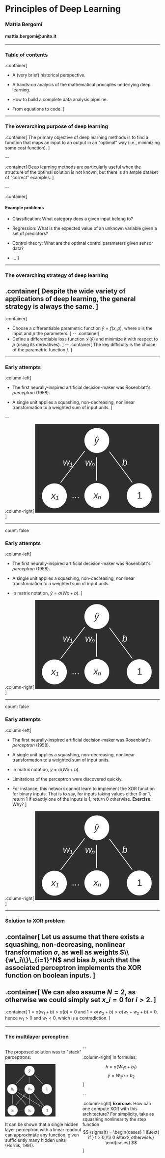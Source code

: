 <div class="row" style="width:100%;margin-top:200px">
  <h1 class="almost_white">Principles of Deep Learning</h1>
  <h3 class="almost_white">Mattia Bergomi</h3>
  <h4 class="almost_white">mattia.bergomi@unito.it</h4>
</div>

---

### Table of contents

.container[
- A (very brief) historical perspective.

- A hands-on analysis of the mathematical principles underlying deep learning.

- How to build a complete data analysis pipeline.

- From equations to code.
]

---

### The overarching purpose of deep learning

.container[
The primary objective of deep learning methods is to find a function that maps an input to an output in an "optimal" way (i.e., minimizing some cost function).
]

--

.container[
Deep learning methods are particularly useful when the structure of the optimal solution is not known, but there is an ample dataset of "correct" examples.
]

--

.container[
#### Example problems

- Classification: What category does a given input belong to?

- Regression: What is the expected value of an unknown variable given a set of predictors?

- Control theory: What are the optimal control parameters given sensor data?

- ...
]

---

### The overarching strategy of deep learning
.container[
Despite the wide variety of applications of deep learning, the general strategy is always the same.
]
--
.container[
- Choose a differentiable parametric function $\hat y = f(x, p)$, where $x$ is the input and $p$ the parameters.
]
--
.container[
- Define a differentiable loss function $\mathcal{L}(\hat y)$ and minimize it with respect to $p$ (using its derivatives).
]
--
.container[
The key difficulty is the choice of the parametric function $f$.
]

---

### Early attempts

.column-left[
- The first neurally-inspired artificial decision-maker was Rosenblatt's *perceptron* (1958).

- A single unit applies a squashing, non-decreasing, nonlinear transformation to a weighted sum of input units.
]

--

.column-right[
<img style="width: 80%;" src="assets/perceptron.svg"/>
]

---

count: false

### Early attempts

.column-left[
- The first neurally-inspired artificial decision-maker was Rosenblatt's *perceptron* (1958).

- A single unit applies a squashing, non-decreasing, nonlinear transformation to a weighted sum of input units.

- In matrix notation, $\hat y = \sigma(Wx + b)$.
]

.column-right[
<img style="width: 80%;" src="assets/perceptron.svg"/>
]

---

count: false

### Early attempts

.column-left[
- The first neurally-inspired artificial decision-maker was Rosenblatt's *perceptron* (1958).

- A single unit applies a squashing, non-decreasing, nonlinear transformation to a weighted sum of input units.

- In matrix notation, $\hat y = \sigma(Wx + b)$.

- Limitations of the perceptron were discovered quickly.

- For instance, this network cannot learn to implement the XOR function for binary inputs. That is to say, for inputs taking values either $0$ or $1$, return $1$ if exactly one of the inputs is $1$, return $0$ otherwise. **Exercise.** Why?
]

.column-right[
<img style="width: 80%;" src="assets/perceptron.svg"/>
]

---

### Solution to XOR problem

.container[
Let us assume that there exists a squashing, non-decreasing, nonlinear transformation $\sigma$, as well as weights $\\{w\_i\\}\_{i=1}^N$ and bias $b$, such that the associated perceptron implements the XOR function on boolean inputs.
]
--
.container[
We can also assume $N = 2$, as otherwise we could simply set $x\_i = 0$ for $i > 2$. 
]
--
.container[
$1 = \sigma(w_1 + b) > \sigma(b) = 0$ and $1 = \sigma(w_2 + b) > \sigma(w_1 + w_2 + b) = 0$, hence $w_1 > 0$ and $w_1 < 0$, which is a contradiction.
]

---

### The multilayer perceptron

<div style="float: left; width: 50%">
<p>The proposed solution was to "stack" perceptrons:</p>
<img style="" src="assets/multilayerperceptron.svg" width="65%">
<p>
It can be shown that a single hidden layer perceptron with a linear readout can approximate any function, given sufficiently many hidden units (Hornik, 1991).
</p>
</div>

--

.column-right[
In formulas:

$$ h = \sigma(W_1x + b_1)$$
$$ \hat y = W_2h + b_2$$
]

--

.column-right[
**Exercise.** How can one compute XOR with this architecture? For simplicity, take as squashing nonlinearity the step function
$$
\sigma(t) = \begin{cases}
1 &\text{ if } t > 0,\\\\
0 &\text{ otherwise.}
\end{cases}
$$
]

--

.column-right[
The matrices $W_1, W_2$ and the vectors $b_1, b_2$ are our parameters. How can we optimize $\mathcal{L}(\hat y)$ as a function of the parameters?
]

---

### A concrete example

.column-left[
Let $x, y$ be vectors. Let us define

$$
\begin{aligned}
\tilde h &= W_1x + b_1\\\\
h &= \sigma(\tilde h)\\\\
\hat y &= W_2h + b_2
\end{aligned}
$$
]

---

count: false

### A concrete example

.column-left[
Let $x, y$ be vectors. Let us define

$$
\begin{aligned}
\tilde h &= W_1x + b_1\\\\
h &= \sigma(\tilde h)\\\\
\hat y &= W_2h + b_2
\end{aligned}
$$

We wish to find parameters such that $\hat y$ is as close as possible to $y$.

We can consider a simple square norm loss, that is to say, $\mathcal{L} = \lVert y - \hat y \rVert^2$.
]

--

.column-right[
Computing derivatives is a simple, but laborious, application of the chain rule.

$$
\begin{aligned}
&\frac{\partial \mathcal{L}}{\partial \hat y} = 2(\hat y - y)^\* \\\\
&\phantom{\frac{\partial \mathcal{L}}{\partial W_2} = \frac{\partial \mathcal{L}}{\partial \hat y}\frac{\partial \hat y}{\partial W_2} = h\frac{\partial \mathcal{L}}{\partial \hat y}}\\\\
&\phantom{\frac{\partial \mathcal{L}}{\partial b_2} = \frac{\partial \mathcal{L}}{\partial \hat y}\frac{\partial \hat y}{\partial b_2} = \frac{\partial \mathcal{L}}{\partial \hat y}}\\\\
&\phantom{\frac{\partial \mathcal{L}}{\partial h} = \frac{\partial \mathcal{L}}{\partial \hat y}\frac{\partial \hat y}{\partial h} = \frac{\partial \mathcal{L}}{\partial \hat y}W_2}\\\\
&\phantom{\frac{\partial \mathcal{L}}{\partial \tilde h} = \frac{\partial \mathcal{L}}{\partial h}\frac{\partial h}{\partial \tilde h} = \frac{\partial \mathcal{L}}{\partial h} \odot \sigma'(\tilde h)^\* }\\\\
&\phantom{\frac{\partial \mathcal{L}}{\partial W_1} = \frac{\partial \mathcal{L}}{\partial \tilde h}\frac{\partial \tilde h}{\partial W_1} = x \frac{\partial \mathcal{L}}{\partial \tilde h}}\\\\
&\phantom{\frac{\partial \mathcal{L}}{\partial b_1} = \frac{\partial \mathcal{L}}{\partial \tilde h}\frac{\partial \tilde h}{\partial b_1} = \frac{\partial \mathcal{L}}{\partial \tilde h}}
\end{aligned}
$$

]

---

count: false

### A concrete example

.column-left[
Let $x, y$ be vectors. Let us define

$$
\begin{aligned}
\tilde h &= W_1x + b_1\\\\
h &= \sigma(\tilde h)\\\\
\hat y &= W_2h + b_2
\end{aligned}
$$

We wish to find parameters such that $\hat y$ is as close as possible to $y$.

We can consider a simple square norm loss, that is to say, $\mathcal{L} = \lVert y - \hat y \rVert^2$.
]

.column-right[
Computing derivatives is a simple, but laborious, application of the chain rule.

$$
\begin{aligned}
&\frac{\partial \mathcal{L}}{\partial \hat y} = 2(\hat y - y)^\* \\\\[0.5cm]
&\frac{\partial \mathcal{L}}{\partial W_2} = \frac{\partial \mathcal{L}}{\partial \hat y}\frac{\partial \hat y}{\partial W_2} = h\frac{\partial \mathcal{L}}{\partial \hat y}\\\\[0.2cm]
&\frac{\partial \mathcal{L}}{\partial b_2} = \frac{\partial \mathcal{L}}{\partial \hat y}\frac{\partial \hat y}{\partial b_2} = \frac{\partial \mathcal{L}}{\partial \hat y}\\\\[0.2cm]
&\frac{\partial \mathcal{L}}{\partial h} = \frac{\partial \mathcal{L}}{\partial \hat y}\frac{\partial \hat y}{\partial h} = \frac{\partial \mathcal{L}}{\partial \hat y}W_2\\\\[0.2cm]
&\phantom{\frac{\partial \mathcal{L}}{\partial \tilde h} = \frac{\partial \mathcal{L}}{\partial h}\frac{\partial h}{\partial \tilde h} = \frac{\partial \mathcal{L}}{\partial h} \odot \sigma'(\tilde h)^\* }\\\\
&\phantom{\frac{\partial \mathcal{L}}{\partial W_1} = \frac{\partial \mathcal{L}}{\partial \tilde h}\frac{\partial \tilde h}{\partial W_1} = x \frac{\partial \mathcal{L}}{\partial \tilde h}}\\\\
&\phantom{\frac{\partial \mathcal{L}}{\partial b_1} = \frac{\partial \mathcal{L}}{\partial \tilde h}\frac{\partial \tilde h}{\partial b_1} = \frac{\partial \mathcal{L}}{\partial \tilde h}}
\end{aligned}
$$

]

---

count: false

### A concrete example

.column-left[
Let $x, y$ be vectors. Let us define

$$
\begin{aligned}
\tilde h &= W_1x + b_1\\\\
h &= \sigma(\tilde h)\\\\
\hat y &= W_2h + b_2
\end{aligned}
$$

We wish to find parameters such that $\hat y$ is as close as possible to $y$.

We can consider a simple square norm loss, that is to say, $\mathcal{L} = \lVert y - \hat y \rVert^2$.
]

.column-right[
Computing derivatives is a simple, but laborious, application of the chain rule.

$$
\begin{aligned}
&\frac{\partial \mathcal{L}}{\partial \hat y} = 2(\hat y - y)^\* \\\\[0.5cm]
&\frac{\partial \mathcal{L}}{\partial W_2} = \frac{\partial \mathcal{L}}{\partial \hat y}\frac{\partial \hat y}{\partial W_2} = h\frac{\partial \mathcal{L}}{\partial \hat y}\\\\[0.2cm]
&\frac{\partial \mathcal{L}}{\partial b_2} = \frac{\partial \mathcal{L}}{\partial \hat y}\frac{\partial \hat y}{\partial b_2} = \frac{\partial \mathcal{L}}{\partial \hat y}\\\\[0.2cm]
&\frac{\partial \mathcal{L}}{\partial h} = \frac{\partial \mathcal{L}}{\partial \hat y}\frac{\partial \hat y}{\partial h} = \frac{\partial \mathcal{L}}{\partial \hat y}W_2\\\\[0.5cm]
&\frac{\partial \mathcal{L}}{\partial \tilde h} = \frac{\partial \mathcal{L}}{\partial h}\frac{\partial h}{\partial \tilde h} = \frac{\partial \mathcal{L}}{\partial h} \odot \sigma'(\tilde h)^\* \\\\[0.5cm]
&\phantom{\frac{\partial \mathcal{L}}{\partial W_1} = \frac{\partial \mathcal{L}}{\partial \tilde h}\frac{\partial \tilde h}{\partial W_1} = x \frac{\partial \mathcal{L}}{\partial \tilde h}}\\\\
&\phantom{\frac{\partial \mathcal{L}}{\partial b_1} = \frac{\partial \mathcal{L}}{\partial \tilde h}\frac{\partial \tilde h}{\partial b_1} = \frac{\partial \mathcal{L}}{\partial \tilde h}}
\end{aligned}
$$

]

---

count: false

### A concrete example

.column-left[
Let $x, y$ be vectors. Let us define

$$
\begin{aligned}
\tilde h &= W_1x + b_1\\\\
h &= \sigma(\tilde h)\\\\
\hat y &= W_2h + b_2
\end{aligned}
$$

We wish to find parameters such that $\hat y$ is as close as possible to $y$.

We can consider a simple square norm loss, that is to say, $\mathcal{L} = \lVert y - \hat y \rVert^2$.
]

.column-right[
Computing derivatives is a simple, but laborious, application of the chain rule.

$$
\begin{aligned}
&\frac{\partial \mathcal{L}}{\partial \hat y} = 2(\hat y - y)^\* \\\\[0.5cm]
&\frac{\partial \mathcal{L}}{\partial W_2} = \frac{\partial \mathcal{L}}{\partial \hat y}\frac{\partial \hat y}{\partial W_2} = h\frac{\partial \mathcal{L}}{\partial \hat y}\\\\[0.2cm]
&\frac{\partial \mathcal{L}}{\partial b_2} = \frac{\partial \mathcal{L}}{\partial \hat y}\frac{\partial \hat y}{\partial b_2} = \frac{\partial \mathcal{L}}{\partial \hat y}\\\\[0.2cm]
&\frac{\partial \mathcal{L}}{\partial h} = \frac{\partial \mathcal{L}}{\partial \hat y}\frac{\partial \hat y}{\partial h} = \frac{\partial \mathcal{L}}{\partial \hat y}W_2\\\\[0.5cm]
&\frac{\partial \mathcal{L}}{\partial \tilde h} = \frac{\partial \mathcal{L}}{\partial h}\frac{\partial h}{\partial \tilde h} = \frac{\partial \mathcal{L}}{\partial h} \odot \sigma'(\tilde h)^\* \\\\[0.5cm]
&\frac{\partial \mathcal{L}}{\partial W_1} = \frac{\partial \mathcal{L}}{\partial \tilde h}\frac{\partial \tilde h}{\partial W_1} = x \frac{\partial \mathcal{L}}{\partial \tilde h}\\\\[0.2cm]
&\frac{\partial \mathcal{L}}{\partial b_1} = \frac{\partial \mathcal{L}}{\partial \tilde h}\frac{\partial \tilde h}{\partial b_1} = \frac{\partial \mathcal{L}}{\partial \tilde h}
\end{aligned}
$$
]

---

### A general recipe: backpropagation

.container[
Backpropagation is the generalization of the above technique.

- During the forward pass, we compute *and store* all intermediate values from $x$ to $\hat y$.

- For each one of these values, we compute the derivatives of the loss with respect to it, in *reversed order*.

- In the practical session, we will implement it.
]

---

### Automatic differentiation

.container[
- In the above example, given a *primitive* $v = g(u)$ (matrix multiplication, addition, or pointwise nonlinearity), we wish to compute $\frac{\partial \mathcal{L}}{\partial u}$ as a function of $\frac{\partial \mathcal{L}}{\partial v}$.
]
--
.container[
- This is done by composing differentials, i.e. $\frac{\partial \mathcal{L}}{\partial u} = \frac{\partial \mathcal{L}}{\partial v}\frac{\partial v}{\partial u}$.
]
--
.container[
- Equivalently, $\left(\frac{\partial \mathcal{L}}{\partial u}\right)^\* = \left(\frac{\partial v}{\partial u}\right)^\* \left(\frac{\partial \mathcal{L}}{\partial v}\right)^\*$.
]
--
.container[
- When computing the *primitive* $g$, we also compute and store the adjoint operator $\left(\frac{\partial u}{\partial v}\right)^*$.
]
--
.container[
- During the reverse pass, we compose all adjoint operators.
]
--
.container[
- Automatic differentiation libraries perform this procedure automatically on a *directed acyclic graph* representing our computation.
]

---

count: false

### Automatic differentiation

<img style="float:right" src="assets/multilayerperceptron.svg" width="40%">

.container[
- In the above example, given a *primitive* $v = g(u)$ (matrix multiplication, addition, or pointwise nonlinearity), we wish to compute $\frac{\partial \mathcal{L}}{\partial u}$ as a function of $\frac{\partial \mathcal{L}}{\partial v}$.
]

.container[
- This is done by composing differentials, i.e. $\frac{\partial \mathcal{L}}{\partial u} = \frac{\partial \mathcal{L}}{\partial v}\frac{\partial v}{\partial u}$.
]

.container[
- Equivalently, $\left(\frac{\partial \mathcal{L}}{\partial u}\right)^\* = \left(\frac{\partial v}{\partial u}\right)^\* \left(\frac{\partial \mathcal{L}}{\partial v}\right)^\*$.
]

.container[
- When computing the *primitive* $g$, we also compute and store the adjoint operator $\left(\frac{\partial u}{\partial v}\right)^*$.
]

.container[
- During the reverse pass, we compose all adjoint operators.
]

.container[
- Automatic differentiation libraries perform this procedure automatically on a *directed acyclic graph* representing our computation.
]

---

### The road so far

.container[
- We have constructed a parametric function $\hat y = f(x, p)$: the *multilayer perceptron*.

- The parameters $p$ contain all the weight matrices $W$ and bias vectors $b$.

- Given a loss $\mathcal{L}(y, \hat y)$ we can compute its derivatives with respect to $p$ via backpropagation.
]

---

### Stochastic (i.e., batched) gradient descent

- Let us now consider a dataset $\mathcal{D} = \\{(x\_i, y\_i)\\}\_{i=1}^N$.

- We wish to minimize $\mathcal{L}(y_i, \hat y_i)$, across all $(x_i, y_i) \in \mathcal{D}$, where $\hat y_i = f(x_i, p)$.

- Intuitive approach: compute $\frac{\partial \mathcal{L}}{\partial p}$ directly and apply gradient descent.

--

Unfortunately, computing $\frac{\partial \mathcal{L}}{\partial p}$ requires averaging over the whole dataset, which can be very expensive.

A more practical approach (batched optimization) is to the following.

- Compute $\frac{\partial \mathcal{L}}{\partial p}$ for a given subset (batch) of data.

- Apply a step of gradient descent.

- Select a novel batch of data and repeat the procedure.

--

#### Remark

In the above procedure, gradient descent on a batch of data is not the only option.

Many other batched optimizers can be used.

---

### The overall procedure

- Start with a dataset of samples $\\{x\_i\\}\_{i=1}^N$ and correct outcomes $\\{y\_i\\}\_{i=1}^N$.

--

- Define a parametric function $\hat y = f(x, p)$ (multilayer perceptron, for today).

--

- Define a loss $\mathcal{L}(y, \hat y)$.

--

- Find optimal parameters using a batched optimizer and backpropagation (training).

--

- Test the trained multilayer perceptron on novel samples.

---

### From data to prediction

<img src="assets/data_ops.jpg" width="100%">

---

### From data to prediction

<img src="assets/sum_stats.jpg" width="68%">

---

### From data to prediction

<img src="assets/data_split.jpg" width="70%">

---

### From data to prediction

<img src="assets/normalization.jpg" width="85%">

---

### From data to prediction

<img src="assets/extra_data_ops.jpg" width="75%">

---

### From data to prediction

<img src="assets/metrics.jpg" width="100%">

---

### From data to prediction

<img src="assets/model.jpg" width="100%">

---

layout: false
class: center

mattia.bergomi@unito.it
